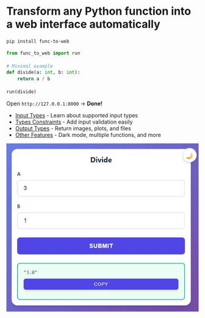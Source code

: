 # Transform any Python function into a web interface automatically

<div class="grid" markdown>

<div markdown>

```bash
pip install func-to-web
```

```python
from func_to_web import run

# Minimal example
def divide(a: int, b: int):
    return a / b

run(divide)
```

Open `http://127.0.0.1:8000` → **Done!**

- [Input Types](types.md) - Learn about supported input types
- [Types Constraints](constraints.md) - Add input validation easily
- [Output Types](images.md) - Return images, plots, and files
- [Other Features](multiple.md) - Dark mode, multiple functions, and more

</div>

<div markdown>

![func-to-web Demo](images/quick.jpeg)

</div>

</div>
